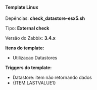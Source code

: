 #### Template Linux

Depências: **check_datastore-esx5.sh**

Tipo: **External check**

Versão do Zabbix: **3.4.x**

**Itens do template:**

- Utilizacao Datastores

**Triggers do template:**

- Datastore: item não retornando dados
- {ITEM.LASTVALUE1}
